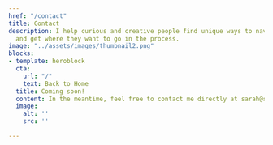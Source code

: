 ```yaml
---
href: "/contact"
title: Contact
description: I help curious and creative people find unique ways to navigate life
  and get where they want to go in the process.
image: "../assets/images/thumbnail2.png"
blocks:
- template: heroblock
  cta:
    url: "/"
    text: Back to Home
  title: Coming soon!
  content: In the meantime, feel free to contact me directly at sarah@sarahsu.co!
  image:
    alt: ''
    src: ''

---
```

